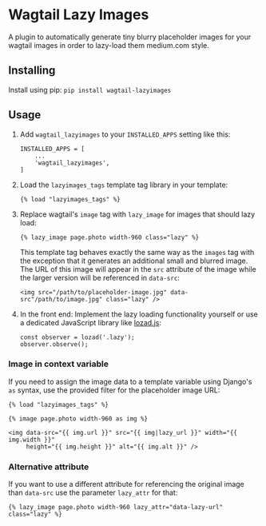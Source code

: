 
# Wagtail Lazy Images


A plugin to automatically generate tiny blurry placeholder images for your wagtail images in order to lazy-load them medium.com style.


## Installing


Install using pip:
    ```
    pip install wagtail-lazyimages
    ```

## Usage

1. Add `wagtail_lazyimages` to your `INSTALLED_APPS` setting like this:
    ```
    INSTALLED_APPS = [
        ...
        'wagtail_lazyimages',
    ]
    ```

2. Load the `lazyimages_tags` template tag library in your template:
    ```
    {% load "lazyimages_tags" %}
    ```

3. Replace wagtail's `image` tag with `lazy_image` for images that should lazy load:
    ```
    {% lazy_image page.photo width-960 class="lazy" %}
    ```

    This template tag behaves exactly the same way as the `images` tag with the exception that it generates an additional small and blurred image. The URL of this image will appear in the `src` attribute of the image while the larger version will be referenced in `data-src`:
    ```
    <img src="/path/to/placeholder-image.jpg" data-src"/path/to/image.jpg" class="lazy" />
    ```

4. In the front end: Implement the lazy loading functionality yourself or use a dedicated JavaScript library like [lozad.js](https://apoorv.pro/lozad.js):

    ```
    const observer = lozad('.lazy');
    observer.observe();
    ```


### Image in context variable

If you need to assign the image data to a template variable using Django's `as` syntax, use the provided filter for the placeholder image URL:

    {% load "lazyimages_tags" %}

    {% image page.photo width-960 as img %}

    <img data-src="{{ img.url }}" src="{{ img|lazy_url }}" width="{{ img.width }}"
         height="{{ img.height }}" alt="{{ img.alt }}" />


### Alternative attribute

If you want to use a different attribute for referencing the original image than `data-src` use the parameter `lazy_attr` for that:

    {% lazy_image page.photo width-960 lazy_attr="data-lazy-url" class="lazy" %}

